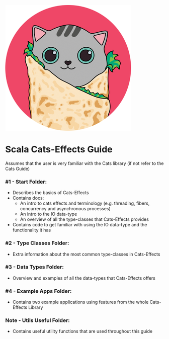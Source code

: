 ![](src/main/Resources/impure-logo.png)

# Scala Cats-Effects Guide
Assumes that the user is very familiar with the Cats library (if not refer to the Cats Guide)

### #1 - Start Folder:
* Describes the basics of Cats-Effects
* Contains docs:
  * An intro to cats effects and terminology (e.g. threading, fibers, concurrency and asynchronous processes)
  * An intro to the IO data-type
  * An overview of all the type-classes that Cats-Effects provides
* Contains code to get familiar with using the IO data-type and the functionality it has


### #2 - Type Classes Folder:
* Extra information about the most common type-classes in Cats-Effects


### #3 - Data Types Folder:
* Overview and examples of all the data-types that Cats-Effects offers


### #4 - Example Apps Folder:
* Contains two example applications using features from the whole Cats-Effects Library

### Note - Utils Useful Folder:
* Contains useful utility functions that are used throughout this guide